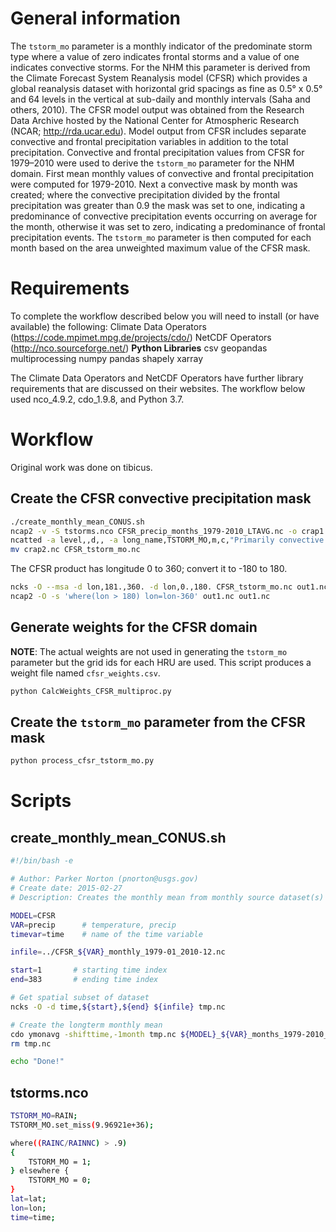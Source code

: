 
# General information

The `tstorm_mo` parameter is a monthly indicator of the predominate storm type where a value of zero indicates frontal storms and a value of one indicates convective storms. For the NHM this parameter is derived from the Climate Forecast System Reanalysis model (CFSR) which provides a global reanalysis dataset with horizontal grid spacings as fine as 0.5° x 0.5° and 64 levels in the vertical at sub-daily and monthly intervals (Saha and others, 2010). The CFSR model output was obtained from the Research Data Archive hosted by the National Center for Atmospheric Research (NCAR; http://rda.ucar.edu). Model output from CFSR includes separate convective and frontal precipitation variables in addition to the total precipitation. Convective and frontal precipitation values from CFSR for 1979–2010 were used to derive the `tstorm_mo` parameter for the NHM domain. First mean monthly values of convective and frontal precipitation were computed for 1979-2010. Next a convective mask by month was created; where the convective precipitation divided by the frontal precipitation was greater than 0.9 the mask was set to one, indicating a predominance of convective precipitation events occurring on average for the month, otherwise it was set to zero, indicating a predominance of frontal precipitation events. The `tstorm_mo` parameter is then computed for each month based on the area unweighted maximum value of the CFSR mask. 

# Requirements
To complete the workflow described below you will need to install (or have available) the following: 
Climate Data Operators (https://code.mpimet.mpg.de/projects/cdo/)
NetCDF Operators (http://nco.sourceforge.net/)
**Python Libraries**
csv
geopandas
multiprocessing
numpy
pandas
shapely
xarray

The Climate Data Operators and NetCDF Operators have further library requirements that are discussed on their websites. The workflow below used nco_4.9.2, cdo_1.9.8, and Python 3.7.

# Workflow
Original work was done on tibicus.

## Create the CFSR convective precipitation mask
```bash
./create_monthly_mean_CONUS.sh
ncap2 -v -S tstorms.nco CFSR_precip_months_1979-2010_LTAVG.nc -o crap1.nc
ncatted -a level,,d,, -a long_name,TSTORM_MO,m,c,"Primarily convective precip"  -a standard_name,TSTORM_MO,d,, -a product_description,TSTORM_MO,m,c,"Precipitation which is at least 90% convective (1=convective; 0=largescale)" -a units,TSTORM_MO,m,c,"none" crap1.nc crap2.nc
mv crap2.nc CFSR_tstorm_mo.nc
```

The CFSR product has longitude 0 to 360; convert it to -180 to 180.
```bash
ncks -O --msa -d lon,181.,360. -d lon,0.,180. CFSR_tstorm_mo.nc out1.nc
ncap2 -O -s 'where(lon > 180) lon=lon-360' out1.nc out1.nc
```

## Generate weights for the CFSR domain
**NOTE**: The actual weights are not used in generating the `tstorm_mo` parameter but the grid ids for each HRU are used.
This script produces a weight file named `cfsr_weights.csv`.
```bash
python CalcWeights_CFSR_multiproc.py
```

## Create the `tstorm_mo` parameter from the CFSR mask
```bash
python process_cfsr_tstorm_mo.py
```

# Scripts

## create_monthly_mean_CONUS.sh
```bash
#!/bin/bash -e

# Author: Parker Norton (pnorton@usgs.gov)
# Create date: 2015-02-27
# Description: Creates the monthly mean from monthly source dataset(s)

MODEL=CFSR
VAR=precip      # temperature, precip
timevar=time    # name of the time variable

infile=../CFSR_${VAR}_monthly_1979-01_2010-12.nc

start=1       # starting time index
end=383       # ending time index

# Get spatial subset of dataset
ncks -O -d time,${start},${end} ${infile} tmp.nc

# Create the longterm monthly mean
cdo ymonavg -shifttime,-1month tmp.nc ${MODEL}_${VAR}_months_1979-2010_LTAVG.nc
rm tmp.nc

echo "Done!"
```

## tstorms.nco
```bash
TSTORM_MO=RAIN;
TSTORM_MO.set_miss(9.96921e+36);

where((RAINC/RAINNC) > .9)
{
    TSTORM_MO = 1;
} elsewhere {
    TSTORM_MO = 0;
}
lat=lat;
lon=lon;
time=time;
```



